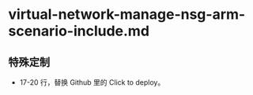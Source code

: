 # virtual-network-manage-nsg-arm-scenario-include.md

## 特殊定制

* 17-20 行，替换 Github 里的 Click to deploy。